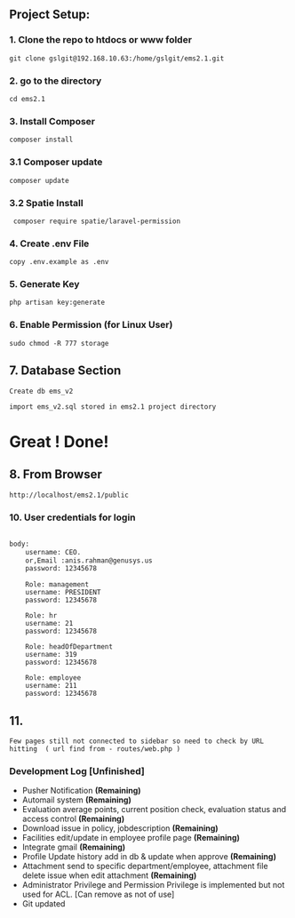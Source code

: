 ## Project Setup:

### 1. Clone the repo to htdocs or www folder

```
git clone gslgit@192.168.10.63:/home/gslgit/ems2.1.git
```

### 2. go to the directory 
```
cd ems2.1
```

### 3. Install Composer
```
composer install
```

### 3.1 Composer update
```
composer update
```

### 3.2 Spatie Install
```
 composer require spatie/laravel-permission
```


### 4. Create .env File
```
copy .env.example as .env
```

### 5. Generate Key
```
php artisan key:generate
```

### 6. Enable Permission (for Linux User)

```
sudo chmod -R 777 storage
```

## 7. Database Section

```
Create db ems_v2
```

```
import ems_v2.sql stored in ems2.1 project directory 
```

# Great ! Done! 

## 8. From Browser
```html
http://localhost/ems2.1/public
```

### 10. User credentials for login
```html

body: 
    username: CEO.
    or,Email :anis.rahman@genusys.us
    password: 12345678
```


```
    Role: management
    username: PRESIDENT
    password: 12345678

    Role: hr
    username: 21
    password: 12345678

    Role: headOfDepartment
    username: 319
    password: 12345678

    Role: employee
    username: 211
    password: 12345678
```









## 11.

```
Few pages still not connected to sidebar so need to check by URL hitting  ( url find from - routes/web.php )
```


### Development Log [Unfinished]

- Pusher Notification                   **(Remaining)**
- Automail system                       **(Remaining)**
- Evaluation average points, current position check, evaluation status and access control             **(Remaining)**
- Download issue in policy, jobdescription                       **(Remaining)**
- Facilities edit/update in employee profile page                **(Remaining)**
- Integrate gmail                                                **(Remaining)**
- Profile Update history add in db & update when approve         **(Remaining)**
- Attachment send to specific department/employee, attachment file delete issue when edit attachment  **(Remaining)**
- Administrator Privilege and Permission Privilege is implemented but not used for ACL. [Can remove as not of use] 
- Git updated



